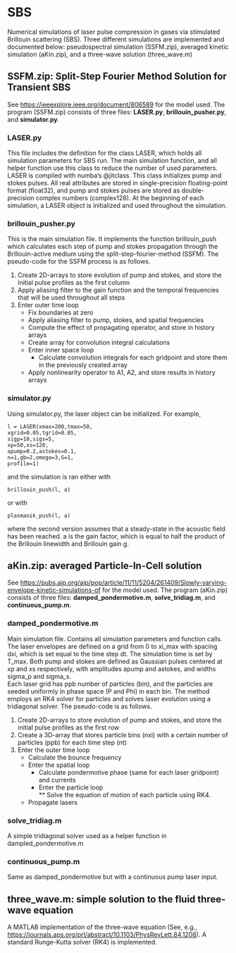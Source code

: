 # SBS
Numerical simulations of laser pulse compression in gases via stimulated Brillouin scattering (SBS). Three different simulations are implemented and documented below: pseudospectral simulation (SSFM.zip), averaged kinetic simulation (aKin.zip), and a three-wave solution (three_wave.m)
## SSFM.zip: Split-Step Fourier Method Solution for Transient SBS
See https://ieeexplore.ieee.org/document/806589 for the model used. The program (SSFM.zip) consists of three files: **LASER.py**, **brillouin_pusher.py**, and **simulator.py**.
### LASER.py
This file includes the definition for the class LASER, which holds all simulation parameters for SBS run. The main simulation function, and all helper function use this class to reduce the number of used parameters. LASER is compiled with numba’s @jitclass. This class initializes pump and stokes pulses. All real attributes are stored in single-precision floating-point format (float32), and pump and stokes pulses are stored as double-precision complex numbers (complex128). At the beginning of each simulation, a LASER object is initialized and used throughout the simulation.
### brillouin_pusher.py
This is the main simulation file. It implements the function brillouin_push which calculates each step of pump and stokes propagation through the Brillouin-active medium using the split-step-fourier-method (SSFM). The pseudo-code for the SSFM process is as follows.<br />
1. Create 2D-arrays to store evolution of pump and stokes, and store the initial pulse profiles as the first column<br />
2. Apply aliasing filter to the gain function and the temporal frequencies that will be used throughout all steps<br />
3. Enter outer time loop<br />
     - Fix boundaries at zero<br />
     - Apply aliasing filter to pump, stokes, and spatial frequencies<br />
     - Compute the effect of propagating operator, and store in history arrays<br />
     - Create array for convolution integral calculations<br />
     - Enter inner space loop<br />
          * Calculate convolution integrals for each gridpoint and store them in the previously created array<br />
     - Apply nonlinearity operator to A1, A2, and store results in history arrays<br />
### simulator.py
Using simulator.py, the laser object can be initialized. For example,
```
l = LASER(xmax=200,tmax=50,
xgrid=0.05,tgrid=0.05,
sigp=10,sigs=5,
xp=50,xs=120,
apump=0.2,astokes=0.1,
n=1,gb=2,omega=3,G=1,
profile=1)
```
and the simulation is ran either with
```
brillouin_push(l, a)
```
or with
```
plasmanik_push(l, a)
```
where the second version assumes that a steady-state in the acoustic field has been reached. a is the gain factor, which is equal to half the product of the Brillouin linewidth and Brillouin gain g.
## aKin.zip: averaged Particle-In-Cell solution
See https://pubs.aip.org/aip/pop/article/11/11/5204/261409/Slowly-varying-envelope-kinetic-simulations-of for the model used. The program (aKin.zip) consists of three files: **damped_pondermotive.m**, **solve_tridiag.m**, and **continuous_pump.m**.
### damped_pondermotive.m
Main simulation file. Contains all simulation parameters and function calls. The laser envelopes are defined on a grid from 0 to xi_max with spacing dxi, which is set equal to the time step dt. The simulation time is set by T_max. Both pump and stokes are defined as Gaussian pulses centered at xp and xs respectively, with amplitudes apump and astokes, and widths sigma_p and sigma_s.<br />
Each laser grid has ppb number of particles (bin), and the particles are seeded uniformly in phase space (P and Phi) in each bin.
The method employs an RK4 solver for particles and solves laser evolution using a tridiagonal solver. The pseudo-code is as follows.<br />
1. Create 2D-arrays to store evolution of pump and stokes, and store the initial pulse profiles as the first row<br />
2. Create a 3D-array that stores particle bins (nxi) with a certain number of particles (ppb) for each time step (nt)<br />
3. Enter the outer time loop<br />
    - Calculate the bounce frequency<br />
    - Enter the spatial loop<br />
         * Calculate pondermotive phase (same for each laser gridpoint) and currents<br />
         * Enter the particle loop<br />
              ** Solve the equation of motion of each particle using RK4.<br />
    - Propagate lasers<br />
### solve_tridiag.m
A simple tridiagonal solver used as a helper function in dampled_pondermotive.m
### continuous_pump.m
Same as damped_pondermotive but with a continuous pump laser input.
## three_wave.m: simple solution to the fluid three-wave equation
A MATLAB implementation of the three-wave equation (See, e.g., https://journals.aps.org/prl/abstract/10.1103/PhysRevLett.84.1208). A standard Runge-Kutta solver (RK4) is implemented.

